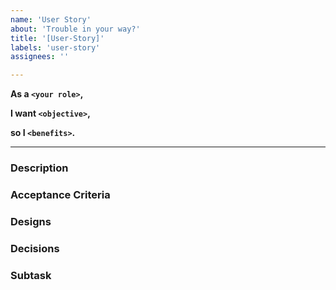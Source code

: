 ```yaml
---
name: 'User Story'
about: 'Trouble in your way?'
title: '[User-Story]'
labels: 'user-story'
assignees: ''

---
```



**As a `<your role>`,**

**I want `<objective>`,**

**so I `<benefits>`.**

--- 

### Description
<!-- Short and concise description -->


### Acceptance Criteria
<!-- Acceptance criteria -->

### Designs
<!-- Designs relating to this story -->

### Decisions
<!-- Any important decisions -->

### Subtask
<!-- What work need to be done to complete this story -->